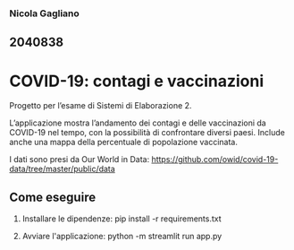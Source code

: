 ### Nicola Gagliano 
## 2040838

# COVID-19: contagi e vaccinazioni

Progetto per l’esame di Sistemi di Elaborazione 2.

L’applicazione mostra l’andamento dei contagi e delle vaccinazioni da COVID-19 nel tempo, con la possibilità di confrontare diversi paesi. Include anche una mappa della percentuale di popolazione vaccinata.

I dati sono presi da Our World in Data:
https://github.com/owid/covid-19-data/tree/master/public/data

## Come eseguire

1) Installare le dipendenze:
	pip install -r requirements.txt

2) Avviare l'applicazione:
	python -m streamlit run app.py

